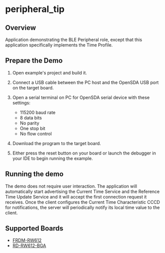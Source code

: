# peripheral_tip

## Overview
Application demonstrating the BLE Peripheral role, except that this application
specifically implements the Time Profile.

## Prepare the Demo

1.  Open example's project and build it.

2.  Connect a USB cable between the PC host and the OpenSDA USB port on the target board.

3.  Open a serial terminal on PC for OpenSDA serial device with these settings:
    - 115200 baud rate
    - 8 data bits
    - No parity
    - One stop bit
    - No flow control

4.  Download the program to the target board.

5.  Either press the reset button on your board or launch the debugger in your IDE
    to begin running the example.

## Running the demo
The demo does not require user interaction.
The application will automatically start advertising the Current Time Service and the 
Reference Time Update Service and it will accept the first connection request it receives.
Once the client configures the Current Time Characteristic CCCD for notifications,
the server will periodically notify its local time value to the client.

## Supported Boards
- [FRDM-RW612](../../_boards/frdmrw612/edgefast_bluetooth_examples/peripheral_tip/example_board_readme.md)
- [RD-RW612-BGA](../../_boards/rdrw612bga/edgefast_bluetooth_examples/peripheral_tip/example_board_readme.md)
